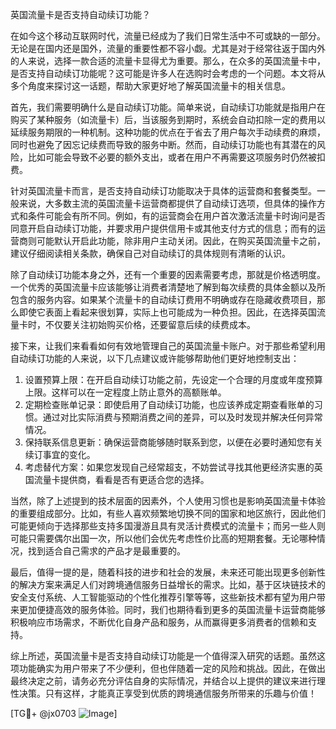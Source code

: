 英国流量卡是否支持自动续订功能？

在如今这个移动互联网时代，流量已经成为了我们日常生活中不可或缺的一部分。无论是在国内还是国外，流量的重要性都不容小觑。尤其是对于经常往返于国内外的人来说，选择一款合适的流量卡显得尤为重要。那么，在众多的英国流量卡中，是否支持自动续订功能呢？这可能是许多人在选购时会考虑的一个问题。本文将从多个角度来探讨这一话题，帮助大家更好地了解英国流量卡的相关信息。

首先，我们需要明确什么是自动续订功能。简单来说，自动续订功能就是指用户在购买了某种服务（如流量卡）后，当该服务到期时，系统会自动扣除一定的费用以延续服务期限的一种机制。这种功能的优点在于省去了用户每次手动续费的麻烦，同时也避免了因忘记续费而导致的服务中断。然而，自动续订功能也有其潜在的风险，比如可能会导致不必要的额外支出，或者在用户不再需要这项服务时仍然被扣费。

针对英国流量卡而言，是否支持自动续订功能取决于具体的运营商和套餐类型。一般来说，大多数主流的英国流量卡运营商都提供了自动续订选项，但具体的操作方式和条件可能会有所不同。例如，有的运营商会在用户首次激活流量卡时询问是否同意开启自动续订功能，并要求用户提供信用卡或其他支付方式的信息；而有的运营商则可能默认开启此功能，除非用户主动关闭。因此，在购买英国流量卡之前，建议仔细阅读相关条款，确保自己对自动续订的具体规则有清晰的认识。

除了自动续订功能本身之外，还有一个重要的因素需要考虑，那就是价格透明度。一个优秀的英国流量卡应该能够让消费者清楚地了解到每次续费的具体金额以及所包含的服务内容。如果某个流量卡的自动续订费用不明确或存在隐藏收费项目，那么即使它表面上看起来很划算，实际上也可能成为一种负担。因此，在选择英国流量卡时，不仅要关注初始购买价格，还要留意后续的续费成本。

接下来，让我们来看看如何有效地管理自己的英国流量卡账户。对于那些希望利用自动续订功能的人来说，以下几点建议或许能够帮助他们更好地控制支出：

1. 设置预算上限：在开启自动续订功能之前，先设定一个合理的月度或年度预算上限。这样可以在一定程度上防止意外的高额账单。
2. 定期检查账单记录：即使启用了自动续订功能，也应该养成定期查看账单的习惯。通过对比实际消费与预期消费之间的差异，可以及时发现并解决任何异常情况。
3. 保持联系信息更新：确保运营商能够随时联系到您，以便在必要时通知您有关续订事宜的变化。
4. 考虑替代方案：如果您发现自己经常超支，不妨尝试寻找其他更经济实惠的英国流量卡提供商，看看是否有更适合您的选择。

当然，除了上述提到的技术层面的因素外，个人使用习惯也是影响英国流量卡体验的重要组成部分。比如，有些人喜欢频繁地切换不同的国家和地区旅行，因此他们可能更倾向于选择那些支持多国漫游且具有灵活计费模式的流量卡；而另一些人则可能只需要偶尔出国一次，所以他们会优先考虑性价比高的短期套餐。无论哪种情况，找到适合自己需求的产品才是最重要的。

最后，值得一提的是，随着科技的进步和社会的发展，未来还可能出现更多创新性的解决方案来满足人们对跨境通信服务日益增长的需求。比如，基于区块链技术的安全支付系统、人工智能驱动的个性化推荐引擎等等，这些新技术都有望为用户带来更加便捷高效的服务体验。同时，我们也期待看到更多的英国流量卡运营商能够积极响应市场需求，不断优化自身产品和服务，从而赢得更多消费者的信赖和支持。

综上所述，英国流量卡是否支持自动续订功能是一个值得深入研究的话题。虽然这项功能确实为用户带来了不少便利，但也伴随着一定的风险和挑战。因此，在做出最终决定之前，请务必充分评估自身的实际情况，并结合以上提供的建议来进行理性决策。只有这样，才能真正享受到优质的跨境通信服务所带来的乐趣与价值！

[TG💪+ @jx0703 ![Image](https://github.com/user-attachments/assets/dbca1d08-cadb-493c-b0ec-ad6f7a83f270)]